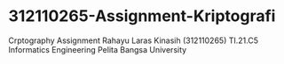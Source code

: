 # 312110265-Assignment-Kriptografi
Crptography Assignment  Rahayu Laras Kinasih (312110265) TI.21.C5 Informatics Engineering Pelita Bangsa University 
